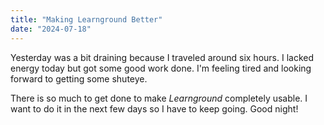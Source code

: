 ```yaml
---
title: "Making Learnground Better"
date: "2024-07-18"
---
```


Yesterday was a bit draining because I traveled around six hours. I lacked energy today but got some good work done. I'm feeling tired and looking forward to getting some shuteye.

There is so much to get done to make _Learnground_ completely usable. I want to do it in the next few days so I have to keep going. Good night!
